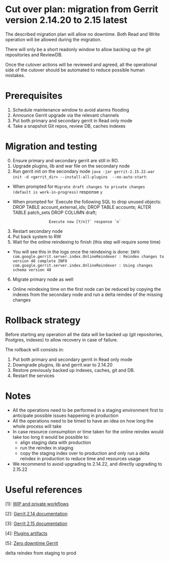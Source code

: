 Cut over plan: migration from Gerrit version 2.14.20 to 2.15 latest
==

The described migration plan will allow no downtime. Both Read and Write
operation will be allowed during the migration.

There will only be a short readonly window to allow backing up the git
repositories and ReviewDB.

Once the cutover actions will be reviewed and agreed, all the operational side
of the cutover should be automated to reduce possible human mistakes.

Prerequisites
==
1. Schedule maintenance window to avoid alarms flooding
2. Announce Gerrit upgrade via the relevant channels
3. Put both primary and secondary gerrit in Read only mode
4. Take a snapshot Git repos, review DB, caches indexes

Migration and testing
==
0. Ensure primary and secondary gerrit are still in RO.
1. Upgrade plugins, lib and war file on the secondary node
2. Run gerrit init on the secondary node `java -jar gerrit-2.15.22.war init -d <gerrit_dir> --install-all-plugins  --no-auto-start`:
  * When prompted for `Migrate draft changes to private changes (default is work-in-progress)` response `y`
  * When prompted for `Execute the following SQL to drop unused objects:
                        DROP TABLE account_external_ids;
                        DROP TABLE accounts;
                        ALTER TABLE patch_sets DROP COLUMN draft;

                        Execute now [Y/n]?` response `n`
3. Restart secondary node
4. Put back system to RW
5. Wait for the online reindexing to finish (this step will require some time)
  * You will see this in the logs once the reindexing is done:
    `INFO  com.google.gerrit.server.index.OnlineReindexer : Reindex changes to version 48 complete
     INFO  com.google.gerrit.server.index.OnlineReindexer : Using changes schema version 48`
6. Migrate primary node as well
  * Online reindexing time on the first node can be reduced by copying the indexes from the secondary node and run a delta reindex of the missing changes

Rollback strategy
==

Before starting any operation all the data will be backed up (git repositories, Postgres, indexes) to allow recovery in case of failure.

The rollback will consists in:
1. Put both primary and secondary gerrit in Read only mode
2. Downgrade plugins, lib and gerrit.war to 2.14.20
3. Restore previously backed up indexes, caches, git and DB.
4. Restart the services

Notes
==
* All the operations need to be performed in a staging environment first to anticipate possible issues happening in production
* All the operations need to be timed to have an idea on how long the whole process will take
* In case resource consumption or time taken for the online reindex would take too long it would be possible to:
  * align staging data with production
  * run the reindex in staging
  * copy the staging index over to production and only run a delta reindex in production to reduce time and resources usage
* We recommend to avoid upgrading to 2.14.22, and directly upgrading to 2.15.22

Useful references
==

[1]: [WIP and private workflows](https://www.gerritcodereview.com/2.15.html#new-workflows)

[2]: [Gerrit 2.14 documentation](https://www.gerritcodereview.com/2.14.html)

[3]: [Gerrit 2.15 documentation](https://www.gerritcodereview.com/2.15.html)

[4]: [Plugins artifacts](https://archive-ci.gerritforge.com/)

[5]: [Zero downtime Gerrit](https://www.slideshare.net/lucamilanesio/zerodowntime-gerrit-code-review-upgrades)







delta reindex from staging to prod
